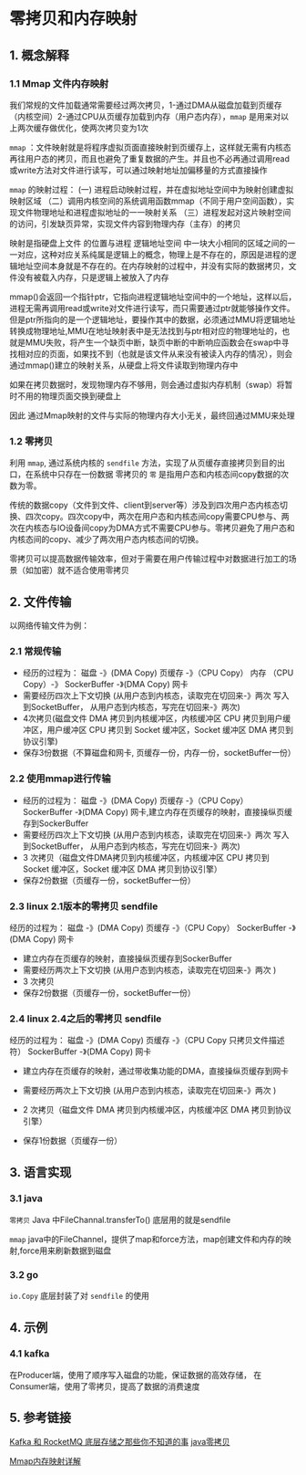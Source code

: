 # 零拷贝和内存映射

## 1. 概念解释

### 1.1 Mmap 文件内存映射

我们常规的文件加载通常需要经过两次拷贝，1-通过DMA从磁盘加载到页缓存（内核空间）2-通过CPU从页缓存加载到内存（用户态内存），``mmap`` 是用来对以上两次缓存做优化，使两次拷贝变为1次

``mmap`` ：文件映射就是将程序虚拟页面直接映射到页缓存上，这样就无需有内核态再往用户态的拷贝，而且也避免了重复数据的产生。并且也不必再通过调用read或write方法对文件进行读写，可以通过映射地址加偏移量的方式直接操作

``mmap`` 的映射过程：
 (一) 进程启动映射过程，并在虚拟地址空间中为映射创建虚拟映射区域
（二）调用内核空间的系统调用函数mmap（不同于用户空间函数），实现文件物理地址和进程虚拟地址的一一映射关系
（三）进程发起对这片映射空间的访问，引发缺页异常，实现文件内容到物理内存（主存）的拷贝

映射是指硬盘上文件 的位置与进程 逻辑地址空间 中一块大小相同的区域之间的一一对应，这种对应关系纯属是逻辑上的概念，物理上是不存在的，原因是进程的逻辑地址空间本身就是不存在的。在内存映射的过程中，并没有实际的数据拷贝，文件没有被载入内存，只是逻辑上被放入了内存

mmap()会返回一个指针ptr，它指向进程逻辑地址空间中的一个地址，这样以后，进程无需再调用read或write对文件进行读写，而只需要通过ptr就能够操作文件。但是ptr所指向的是一个逻辑地址，要操作其中的数据，必须通过MMU将逻辑地址转换成物理地址,MMU在地址映射表中是无法找到与ptr相对应的物理地址的，也就是MMU失败，将产生一个缺页中断，缺页中断的中断响应函数会在swap中寻找相对应的页面，如果找不到（也就是该文件从来没有被读入内存的情况），则会通过mmap()建立的映射关系，从硬盘上将文件读取到物理内存中

如果在拷贝数据时，发现物理内存不够用，则会通过虚拟内存机制（swap）将暂时不用的物理页面交换到硬盘上

因此 通过Mmap映射的文件与实际的物理内存大小无关，最终回通过MMU来处理

### 1.2 零拷贝

利用 ``mmap``, 通过系统内核的 ``sendfile`` 方法，实现了从页缓存直接拷贝到目的出口，在系统中只存在一份数据
零拷贝的 ``零`` 是指用户态和内核态间copy数据的次数为零。

传统的数据copy（文件到文件、client到server等）涉及到四次用户态内核态切换、四次copy。四次copy中，两次在用户态和内核态间copy需要CPU参与、两次在内核态与IO设备间copy为DMA方式不需要CPU参与。零拷贝避免了用户态和内核态间的copy、减少了两次用户态内核态间的切换。

零拷贝可以提高数据传输效率，但对于需要在用户传输过程中对数据进行加工的场景（如加密）就不适合使用零拷贝

## 2. 文件传输

以网络传输文件为例：

### 2.1 常规传输

- 经历的过程为： 磁盘 -》(DMA Copy) 页缓存 -》（CPU Copy） 内存 （CPU Copy）-》 SockerBuffer -》(DMA Copy) 网卡
- 需要经历四次上下文切换 (从用户态到内核态，读取完在切回来-》两次  写入到SocketBuffer， 从用户态到内核态，写完在切回来-》两次)
- 4次拷贝(磁盘文件 DMA 拷贝到内核缓冲区，内核缓冲区 CPU 拷贝到用户缓冲区，用户缓冲区 CPU 拷贝到 Socket 缓冲区，Socket 缓冲区 DMA 拷贝到协议引擎)
- 保存3份数据（不算磁盘和网卡, 页缓存一份，内存一份，socketBuffer一份）


### 2.2 使用mmap进行传输

- 经历的过程为： 磁盘 -》(DMA Copy) 页缓存 -》（CPU Copy） SockerBuffer -》(DMA Copy) 网卡,建立内存在页缓存的映射，直接操纵页缓存到SockerBuffer
- 需要经历四次上下文切换 (从用户态到内核态，读取完在切回来-》两次  写入到SocketBuffer， 从用户态到内核态，写完在切回来-》两次)
- 3 次拷贝（磁盘文件DMA拷贝到内核缓冲区，内核缓冲区 CPU 拷贝到 Socket 缓冲区，Socket 缓冲区 DMA 拷贝到协议引擎）
- 保存2份数据（页缓存一份，socketBuffer一份）

### 2.3 linux 2.1版本的零拷贝 sendfile

经历的过程为： 磁盘 -》(DMA Copy) 页缓存 -》（CPU Copy） SockerBuffer -》(DMA Copy) 网卡

- 建立内存在页缓存的映射，直接操纵页缓存到SockerBuffer
- 需要经历两次上下文切换 (从用户态到内核态，读取完在切回来-》两次 )
- 3 次拷贝
- 保存2份数据（页缓存一份，socketBuffer一份）

### 2.4 linux 2.4之后的零拷贝 sendfile

经历的过程为： 磁盘 -》(DMA Copy) 页缓存 -》（CPU Copy 只拷贝文件描述符） SockerBuffer -》(DMA Copy) 网卡

- 建立内存在页缓存的映射，通过带收集功能的DMA，直接操纵页缓存到网卡

- 需要经历两次上下文切换 (从用户态到内核态，读取完在切回来-》两次 )
- 2 次拷贝（磁盘文件 DMA 拷贝到内核缓冲区，内核缓冲区 DMA 拷贝到协议引擎）
- 保存1份数据（页缓存一份）

## 3. 语言实现

### 3.1 java

``零拷贝`` Java 中FileChannal.transferTo() 底层用的就是sendfile

``mmap`` java中的FileChannel，提供了map和force方法，map创建文件和内存的映射,force用来刷新数据到磁盘

### 3.2 go

``io.Copy`` 底层封装了对 ``sendfile`` 的使用



## 4. 示例

### 4.1 kafka

在Producer端，使用了顺序写入磁盘的功能，保证数据的高效存储，
在Consumer端，使用了零拷贝，提高了数据的消费速度


## 5. 参考链接

[Kafka 和 RocketMQ 底层存储之那些你不知道的事](https://xie.infoq.cn/article/24b51de341d66de6d1e737d65)
[java零拷贝](https://www.cnblogs.com/z-sm/p/6547709.html)

[Mmap内存映射详解](https://blog.csdn.net/baidu_33621692/article/details/62891817)
